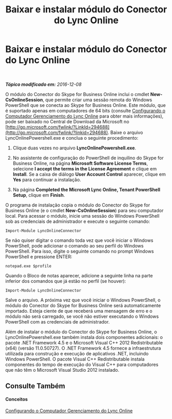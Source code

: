﻿---
title: Baixar e instalar módulo do Conector do Lync Online
TOCTitle: Baixar e instalar módulo do Conector do Lync Online
ms:assetid: a0c87219-b642-4201-85d4-a85c2163d1eb
ms:mtpsurl: https://technet.microsoft.com/pt-br/library/Dn362829(v=OCS.15)
ms:contentKeyID: 56270455
ms.date: 06/02/2017
mtps_version: v=OCS.15
ms.translationtype: HT
---

# Baixar e instalar módulo do Conector do Lync Online

 

_**Tópico modificado em:** 2016-12-08_

O módulo do Conector do Skype for Business Online inclui o cmdlet **New-CsOnlineSession**, que permite criar uma sessão remota do Windows PowerShell que se conecta ao Skype for Business Online. Este módulo, que é suportado apenas em computadores de 64 bits (consulte [Configurando o Computador Gerenciamento do Lync Online](configuring-your-computer-for-skype-for-business-online-management.md) para obter mais informações), pode ser baixado no Central de Download da Microsoft no [http://go.microsoft.com/fwlink/?LinkId=294688](http://go.microsoft.com/fwlink/?linkid=294688). Baixe o arquivo LyncOnlinePowershell.exe e conclua o seguinte procedimento:

1.  Clique duas vezes no arquivo **LyncOnlinePowershell.exe**.

2.  No assistente de configuração do PowerShell de inquilino do Skype for Business Online, na página **Microsoft Software License Terms**, selecione **I accept the terms in the License Agreement** e clique em **Install**. Se a caixa de diálogo **User Account Control** aparecer, clique em **Yes** para continuar a instalação.

3.  Na página **Completed the Microsoft Lync Online, Tenant PowerShell Setup**, clique em **Finish**.

O programa de instalação copia o módulo do Conector do Skype for Business Online (e o cmdlet **New-CsOnlineSession**) para seu computador local. Para acessar o módulo, inicie uma sessão do Windows PowerShell sob as credenciais de administrador e execute o seguinte comando:

    Import-Module LyncOnlineConnector

Se não quiser digitar o comando toda vez que você iniciar o Windows PowerShell, pode adicionar o comando ao seu perfil do Windows PowerShell. Para isso, digite o seguinte comando no prompt Windows PowerShell e pressione ENTER:

    notepad.exe $profile

Quando o Bloco de notas aparecer, adicione a seguinte linha na parte inferior dos comandos que já estão no perfil (se houver):

    Import-Module LyncOnlineConnector

Salve o arquivo. A próxima vez que você iniciar o Windows PowerShell, o módulo do Conector do Skype for Business Online será automaticamente importado. Esteja ciente de que receberá uma mensagem de erro e o módulo não será carregado, se você não estiver executando o Windows PowerShell com as credenciais de administrador.

Além de instalar o módulo do Conector do Skype for Business Online, o LyncOnlinePowershell.exe também instala dois componentes adicionais: o pacote .NET Framework 4.5 e o Microsoft Visual C++ 2012 Redistributable (x64) (versão 11.0.50727). O .NET Framework 4.5 fornece a infraestrutura utilizada para construção e execução de aplicativos .NET, incluindo Windows PowerShell. O pacote Visual C++ Redistributable instala componentes do tempo de execução do Visual C++ para computadores que não têm o Microsoft Visual Studio 2012 instalado.

## Consulte Também

#### Conceitos

[Configurando o Computador Gerenciamento do Lync Online](configuring-your-computer-for-skype-for-business-online-management.md)

